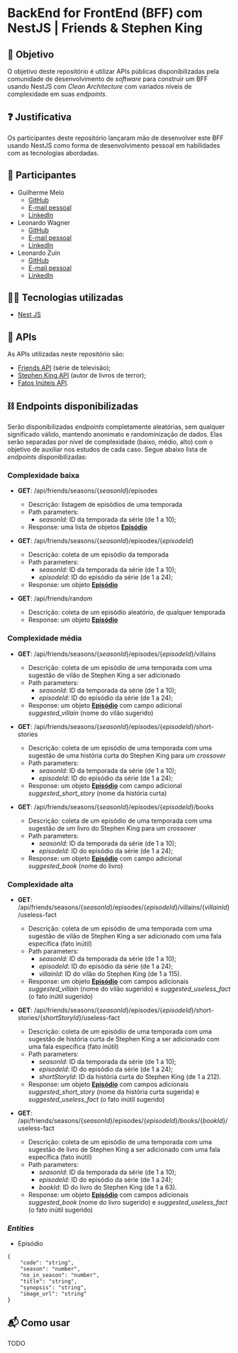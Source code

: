 
# BackEnd for FrontEnd (BFF) com NestJS | Friends & Stephen King
## 🎯 Objetivo

O objetivo deste repositório é utilizar APIs públicas disponibilizadas pela comunidade de desenvolvimento de *software* para construir um BFF usando NestJS com *Clean Architecture* com variados níveis de complexidade em suas *endpoints*.


## ❓ Justificativa

Os participantes deste repositório lançaram mão de desenvolver este BFF usando NestJS como forma de desenvolvimento pessoal em habilidades com as tecnologias abordadas.


## 👤 Participantes

- Guilherme Melo
 	- [GitHub](https://github.com/Gmelo52)
	- [E-mail pessoal](mailto:guilherme52melo@gmail.com)
	- [LinkedIn](https://www.linkedin.com/in/gmelo52)
- Leonardo Wagner
 	- [GitHub](https://github.com/LeoHacklaender)
	- [E-mail pessoal](mailto:nortonhw@gmail.com)
	- [LinkedIn](https://www.linkedin.com/in/leonardo-hacklaender-wagner-35784aa4)
- Leonardo Zuin
 	- [GitHub](https://github.com/zuinl)
	- [E-mail pessoal](mailto:leonardosoareszuin@gmail.com)
	- [LinkedIn](https://www.linkedin.com/in/lzuin)


## 🧑‍💻 Tecnologias utilizadas

- [Nest JS](https://nestjs.com/)


## 📡 APIs

As APIs utilizadas neste repositório são:
- [Friends API](https://github.com/dmtrxw/friends-episodes-api) (série de televisão);
- [Stephen King API](https://stephen-king-api.onrender.com/) (autor de livros de terror);
- [Fatos Inúteis API](https://uselessfacts.jsph.pl/).


## ⛓️ Endpoints disponibilizadas

Serão disponibilizadas *endpoints* completamente aleatórias, sem qualquer significado válido, mantendo anonimato e randominização de dados. Elas serão separadas por nível de complexidade (baixo, médio, alto) com o objetivo de auxiliar nos estudos de cada caso. Segue abaixo lista de *endpoints* disponibilizadas:


### Complexidade baixa

- **GET**: /api/friends/seasons/{*seasonId*}/episodes
	- Descrição: listagem de episódios de uma temporada
	- Path parameters:
		- *seasonId*: ID da temporada da série (de 1 a 10);
	- Response: uma lista de objetos [**Episódio**](#entities)

- **GET**: /api/friends/seasons/{*seasonId*}/episodes/{*episodeId*}
	- Descrição: coleta de um episódio da temporada
	- Path parameters:
		- *seasonId*: ID da temporada da série (de 1 a 10);
		- *episodeId*: ID do episódio da série (de 1 a 24);
	- Response: um objeto [**Episódio**](#entities)

- **GET**: /api/friends/random
	- Descrição: coleta de um episódio aleatório, de qualquer temporada
	- Response: um objeto [**Episódio**](#entities)


### Complexidade média


- **GET**: /api/friends/seasons/{*seasonId*}/episodes/{*episodeId*}/villains
	- Descrição: coleta de um episódio de uma temporada com uma sugestão de vilão de Stephen King a ser adicionado
	- Path parameters:
		- *seasonId*: ID da temporada da série (de 1 a 10);
		- *episodeId*: ID do episódio da série (de 1 a 24);
	- Response: um objeto [**Episódio**](#entities) com campo adicional *suggested_villain* (nome do vilão sugerido)

- **GET**: /api/friends/seasons/{*seasonId*}/episodes/{*episodeId*}/short-stories
	- Descrição: coleta de um episódio de uma temporada com uma sugestão de uma história curta do Stephen King para um *crossover*
	- Path parameters:
		- *seasonId*: ID da temporada da série (de 1 a 10);
		- *episodeId*: ID do episódio da série (de 1 a 24);
	- Response: um objeto [**Episódio**](#entities) com campo adicional *suggested_short_story* (nome da história curta)

- **GET**: /api/friends/seasons/{*seasonId*}/episodes/{*episodeId*}/books
	- Descrição: coleta de um episódio de uma temporada com uma sugestão de um livro do Stephen King para um *crossover*
	- Path parameters:
		- *seasonId*: ID da temporada da série (de 1 a 10);
		- *episodeId*: ID do episódio da série (de 1 a 24);
	- Response: um objeto [**Episódio**](#entities) com campo adicional *suggested_book* (nome do livro)


### Complexidade alta

- **GET**: /api/friends/seasons/{*seasonId*}/episodes/{*episodeId*}/villains/{*villainId*}/useless-fact
	- Descrição: coleta de um episódio de uma temporada com uma sugestão de vilão de Stephen King a ser adicionado com uma fala específica (fato inútil)
	- Path parameters:
		- *seasonId*: ID da temporada da série (de 1 a 10);
		- *episodeId*: ID do episódio da série (de 1 a 24);
		- *villainId*: ID do vilão do Stephen King (de 1 a 115).
	- Response: um objeto [**Episódio**](#entities) com campos adicionais *suggested_villain* (nome do vilão sugerido) e *suggested_useless_fact* (o fato inútil sugerido)

- **GET**: /api/friends/seasons/{*seasonId*}/episodes/{*episodeId*}/short-stories/{*shortStoryId*}/useless-fact
	- Descrição: coleta de um episódio de uma temporada com uma sugestão de história curta de Stephen King a ser adicionado com uma fala específica (fato inútil)
	- Path parameters:
		- *seasonId*: ID da temporada da série (de 1 a 10);
		- *episodeId*: ID do episódio da série (de 1 a 24);
		- *shortStoryId*: ID da história curta do Stephen King (de 1 a 212).
	- Response: um objeto [**Episódio**](#entities) com campos adicionais *suggested_short_story* (nome da história curta sugerida) e *suggested_useless_fact* (o fato inútil sugerido)

- **GET**: /api/friends/seasons/{*seasonId*}/episodes/{*episodeId*}/books/{*bookId*}/useless-fact
	- Descrição: coleta de um episódio de uma temporada com uma sugestão de livro de Stephen King a ser adicionado com uma fala específica (fato inútil)
	- Path parameters:
		- *seasonId*: ID da temporada da série (de 1 a 10);
		- *episodeId*: ID do episódio da série (de 1 a 24);
		- *bookId*: ID do livro do Stephen King (de 1 a 63).
	- Response: um objeto [**Episódio**](#entities) com campos adicionais *suggested_book* (nome do livro sugerido) e *suggested_useless_fact* (o fato inútil sugerido)


### *Entities*
- Episódio
```
{
    "code": "string",
    "season": "number",
    "no_in_season": "number",
    "title": "string",
    "synopsis": "string",
    "image_url": "string"
}
```


## 📬 Como usar
TODO
